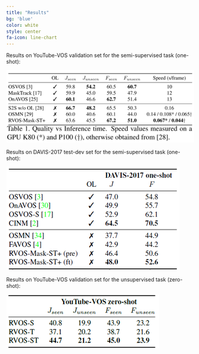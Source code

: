 ```yaml
---
title: "Results"
bg: 'blue'
color: white
style: center
fa-icon: line-chart
---
```


Results on YouTube-VOS validation set for the semi-supervised task (one-shot):

<img src="../assets/quantitative.png" alt="youtube-vos one shot"/>

Results on DAVIS-2017 test-dev set for the semi-supervised task (one-shot):

<img src="../assets/davis-one.png" alt="davis one shot"/>

Results on YouTube-VOS validation set for the unsupervised task (zero-shot):

<img src="../assets/youtube-zero.png" alt="youtube-vos zero shot"/>

